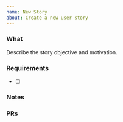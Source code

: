 ```yaml
---
name: New Story
about: Create a new user story
---
```

### What
Describe the story objective and motivation.

### Requirements
- [ ]

### Notes

### PRs
